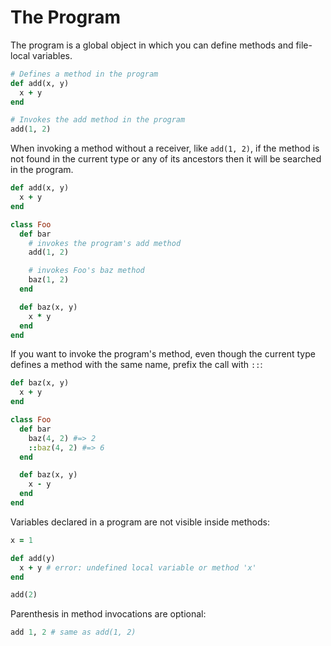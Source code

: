 # The Program

The program is a global object in which you can define methods and file-local variables.

``` ruby
# Defines a method in the program
def add(x, y)
  x + y
end

# Invokes the add method in the program
add(1, 2)
```

When invoking a method without a receiver, like `add(1, 2)`, if the method is not found in the current type or any of its ancestors then it will be searched in the program.

```ruby
def add(x, y)
  x + y
end

class Foo
  def bar
    # invokes the program's add method
    add(1, 2)

    # invokes Foo's baz method
    baz(1, 2)
  end

  def baz(x, y)
    x * y
  end
end
```

If you want to invoke the program's method, even though the current type defines a method with the same name, prefix the call with `::`:

```ruby
def baz(x, y)
  x + y
end

class Foo
  def bar
    baz(4, 2) #=> 2
    ::baz(4, 2) #=> 6
  end

  def baz(x, y)
    x - y
  end
end
```

Variables declared in a program are not visible inside methods:

``` ruby
x = 1

def add(y)
  x + y # error: undefined local variable or method 'x'
end

add(2)
```

Parenthesis in method invocations are optional:

```ruby
add 1, 2 # same as add(1, 2)
```
